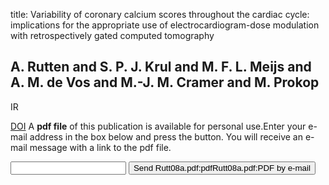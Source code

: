 title: Variability of coronary calcium scores throughout the cardiac cycle: implications for the appropriate use of electrocardiogram-dose modulation with retrospectively gated computed tomography

## A. Rutten and S. P. J. Krul and M. F. L. Meijs and A. M. de Vos and M.-J. M. Cramer and M. Prokop
IR

<a href="https://doi.org/10.1097/RLI.0b013e31815cdd56">DOI</a>
A <b>pdf file</b> of this publication is available for personal use.Enter your e-mail address in the box below and press the button. You will receive an e-mail message with a link to the pdf file.
<form action="sender.php">  <input type="text" name="email">  <input type="submit" value="Send Rutt08a.pdf:pdfRutt08a.pdf:PDF by e-mail"></form>